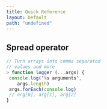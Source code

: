 ```yaml
---
title: Quick Reference
layout: Default
path: "undefined"
---
```


## Spread operator

```javascript
// Turn arrays into comma separated 
// values and more
> function logger (...args) {
 console.log(‘%s arguments’,
    args.length)
 args.forEach(console.log) 
 // arg[0], arg[1], arg[2]
}
```